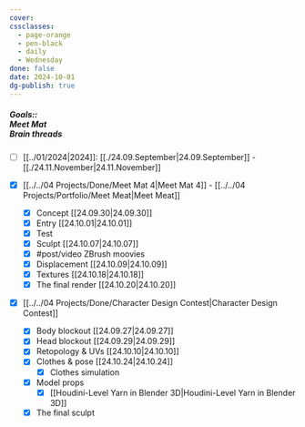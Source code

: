 ```yaml
---
cover: 
cssclasses:
  - page-orange
  - pen-black
  - daily
  - Wednesday
done: false
date: 2024-10-01
dg-publish: true
---
```


##### Goals::</br>Meet Mat </br>Brain threads

- [ ] [[../01/2024|2024]]: [[./24.09.September|24.09.September]] - [[./24.11.November|24.11.November]]


- [x] [[../../04 Projects/Done/Meet Mat 4|Meet Mat 4]] - [[../../04 Projects/Portfolio/Meet Meat|Meet Meat]]
	 - [x] Concept [[24.09.30|24.09.30]]
	 - [x] Entry [[24.10.01|24.10.01]]
	- [x] Test
	- [x] Sculpt [[24.10.07|24.10.07]]
	- [x] #post/video ZBrush moovies
	- [x] Displacement [[24.10.09|24.10.09]]
	- [x] Textures [[24.10.18|24.10.18]]
	- [x] The final render [[24.10.20|24.10.20]]

- [x] [[../../04 Projects/Done/Character Design Contest|Character Design Contest]]
	- [x] Body blockout [[24.09.27|24.09.27]]
	- [x] Head blockout [[24.09.29|24.09.29]]
	- [x] Retopology & UVs [[24.10.10|24.10.10]]
	- [x] Clothes & pose [[24.10.24|24.10.24]]
		 - [x] Clothes simulation
	- [x] Model props
		- [x] [[Houdini-Level Yarn in Blender 3D|Houdini-Level Yarn in Blender 3D]]
	- [x] The final sculpt

